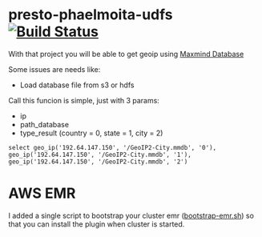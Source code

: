# presto-phaelmoita-udfs [![Build Status](https://travis-ci.org/phaelmoita/presto-phaelmoita-udfs.svg?branch=master)](https://travis-ci.org/phaelmoita/presto-phaelmoita-udfs)
With that project you will be able to get geoip using [Maxmind Database](https://dev.maxmind.com/geoip/legacy/geolite/)

Some issues are needs like:
- Load database file from s3 or hdfs

Call this funcion is simple, just with 3 params:
- ip
- path_database
- type_result (country = 0, state = 1, city = 2)
```
select geo_ip('192.64.147.150', '/GeoIP2-City.mmdb', '0'), geo_ip('192.64.147.150', '/GeoIP2-City.mmdb', '1'), geo_ip('192.64.147.150', '/GeoIP2-City.mmdb', '2')
```

# AWS EMR
I added a single script to bootstrap your cluster emr ([bootstrap-emr.sh](https://github.com/phaelmoita/presto-phaelmoita-udfs/blob/master/bootstrap-emr.sh)) so that you can install the plugin when cluster is started.
